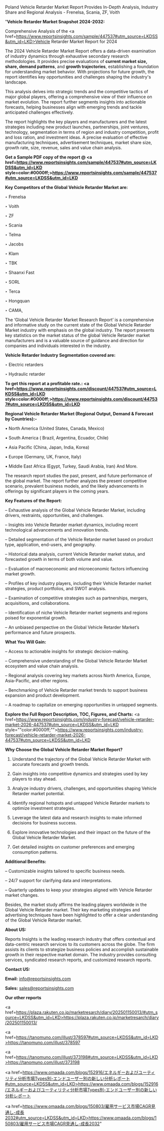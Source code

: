 Poland Vehicle Retarder Market Report Provides In-Depth Analysis, Industry Share and Regional Analysis - Frenelsa, Scania, ZF, Voith

"<strong>Vehicle Retarder Market Snapshot 2024-2032:</strong>

Comprehensive Analysis of the <a href=https://www.reportsinsights.com/sample/447537#utm_source=LKDSS&utm_id=LKD>Vehicle Retarder Market</a> Report for 2024

The 2024 Vehicle Retarder Market Report offers a data-driven examination of industry dynamics through exhaustive secondary research methodologies. It provides precise evaluations of <strong>current market size, share, demand patterns</strong>, and <strong>growth trajectories</strong>, establishing a foundation for understanding market behavior. With projections for future growth, the report identifies key opportunities and challenges shaping the industry's landscape.

This analysis delves into strategic trends and the competitive tactics of major global players, offering a comprehensive view of their influence on market evolution. The report further segments insights into actionable forecasts, helping businesses align with emerging trends and tackle anticipated challenges effectively.

The report highlights the key players and manufacturers and the latest strategies including new product launches, partnerships, joint ventures, technology, segmentation in terms of region and industry competition, profit and loss ration, and investment ideas. A precise evaluation of effective manufacturing techniques, advertisement techniques, market share size, growth rate, size, revenue, sales and value chain analysis.

<strong>Get a Sample PDF copy of the report @ <a href=https://www.reportsinsights.com/sample/447537#utm_source=LKDSS&utm_id=LKD style=color:#0000ff;>https://www.reportsinsights.com/sample/447537#utm_source=LKDSS&utm_id=LKD</a></strong>

<strong>Key Competitors of the Global Vehicle Retarder Market are:</strong>

‣ Frenelsa

‣ Voith

‣ ZF

‣ Scania

‣ Telma

‣ Jacobs

‣ Klam

‣ TBK

‣ Shaanxi Fast

‣ SORL

‣ Terca

‣ Hongquan

‣ CAMA,

The ‘Global Vehicle Retarder Market Research Report’ is a comprehensive and informative study on the current state of the Global Vehicle Retarder Market industry with emphasis on the global industry. The report presents key statistics on the market status of the global Vehicle Retarder market manufacturers and is a valuable source of guidance and direction for companies and individuals interested in the industry.

<strong>Vehicle Retarder Industry Segmentation covered are:</strong>

‣ Electric retarders

‣ Hydraulic retarder

<strong>To get this report at a profitable rate.: <a href=https://www.reportsinsights.com/discount/447537#utm_source=LKDSS&utm_id=LKD style=color:#0000ff;>https://www.reportsinsights.com/discount/447537#utm_source=LKDSS&utm_id=LKD</a></strong>

<strong>Regional Vehicle Retarder Market (Regional Output, Demand &amp; Forecast by Countries):-</strong>

• North America (United States, Canada, Mexico)

• South America ( Brazil, Argentina, Ecuador, Chile)

• Asia Pacific (China, Japan, India, Korea)

• Europe (Germany, UK, France, Italy)

• Middle East Africa (Egypt, Turkey, Saudi Arabia, Iran) And More.

The research report studies the past, present, and future performance of the global market. The report further analyzes the present competitive scenario, prevalent business models, and the likely advancements in offerings by significant players in the coming years.

<strong>Key Features of the Report:</strong>

– Exhaustive analysis of the Global Vehicle Retarder Market, including drivers, restraints, opportunities, and challenges.

– Insights into Vehicle Retarder market dynamics, including recent technological advancements and innovation trends.

– Detailed segmentation of the Vehicle Retarder market based on product type, application, end-users, and geography.

– Historical data analysis, current Vehicle Retarder market status, and forecasted growth in terms of both volume and value.

– Evaluation of macroeconomic and microeconomic factors influencing market growth.

– Profiles of key industry players, including their Vehicle Retarder market strategies, product portfolios, and SWOT analysis.

– Examination of competitive strategies such as partnerships, mergers, acquisitions, and collaborations.

– Identification of niche Vehicle Retarder market segments and regions poised for exponential growth.

– An unbiased perspective on the Global Vehicle Retarder Market’s performance and future prospects.

<strong>What You Will Gain:</strong>

– Access to actionable insights for strategic decision-making.

– Comprehensive understanding of the Global Vehicle Retarder Market ecosystem and value chain analysis.

– Regional analysis covering key markets across North America, Europe, Asia-Pacific, and other regions.

– Benchmarking of Vehicle Retarder market trends to support business expansion and product development.

– A roadmap to capitalize on emerging opportunities in untapped segments.

<strong>Explore the Full Report Description, TOC, Figures, and Charts:</strong>
<a href=https://www.reportsinsights.com/industry-forecast/vehicle-retarder-market-2026-447537#utm_source=LKDSS&utm_id=LKD style=""color:#0000ff;"">https://www.reportsinsights.com/industry-forecast/vehicle-retarder-market-2026-447537#utm_source=LKDSS&utm_id=LKD</a>

<strong>Why Choose the Global Vehicle Retarder Market Report?</strong>

1. Understand the trajectory of the Global Vehicle Retarder Market with accurate forecasts and growth trends.

2. Gain insights into competitive dynamics and strategies used by key players to stay ahead.

3. Analyze industry drivers, challenges, and opportunities shaping Vehicle Retarder market potential.

4. Identify regional hotspots and untapped Vehicle Retarder markets to optimize investment strategies.

5. Leverage the latest data and research insights to make informed decisions for business success.

6. Explore innovative technologies and their impact on the future of the Global Vehicle Retarder Market.

7. Get detailed insights on customer preferences and emerging consumption patterns.

<strong>Additional Benefits:</strong>

– Customizable insights tailored to specific business needs.

– 24/7 support for clarifying data and interpretations.

– Quarterly updates to keep your strategies aligned with Vehicle Retarder market changes.

Besides, the market study affirms the leading players worldwide in the Global Vehicle Retarder market. Their key marketing strategies and advertising techniques have been highlighted to offer a clear understanding of the Global Vehicle Retarder market.

<strong><strong>About US</strong>:</strong>

Reports Insights is the leading research industry that offers contextual and data-centric research services to its customers across the globe. The firm assists its clients to strategize business policies and accomplish sustainable growth in their respective market domain. The industry provides consulting services, syndicated research reports, and customized research reports.

<strong>Contact US:</strong>

<p class=><b>Email:</b> <a href=mailto:info@reportsinsights.com>info@reportsinsights.com</a></p>
<p class=><b>Sales:</b> <a href=mailto:sales@reportsinsights.com>sales@reportsinsights.com</a></p>

<strong>Our other reports</strong>

<a href=https://plaza.rakuten.co.jp/marketresarch/diary/202501150013/#utm_source=LKDSS&utm_id=LKD>https://plaza.rakuten.co.jp/marketresarch/diary/202501150013/</a>

<a href=https://tanomuno.com/illust/378597#utm_source=LKDSS&utm_id=LKD>https://tanomuno.com/illust/378597</a>

<a href=https://tanomuno.com/illust/373198#utm_source=LKDSS&utm_id=LKD>https://tanomuno.com/illust/373198</a>

<a href=https://www.omaada.com/blogs/152916/エネルギーおよびユーティリティ分析市場Types別-エンドユーザー別の新しい分析レポート#utm_source=LKDSS&utm_id=LKD>https://www.omaada.com/blogs/152916/エネルギーおよびユーティリティ分析市場Types別-エンドユーザー別の新しい分析レポート</a>

<a href=https://www.omaada.com/blogs/150803/雇用サービス市場CAGR見通し-成長2032#utm_source=LKDSS&utm_id=LKD>https://www.omaada.com/blogs/150803/雇用サービス市場CAGR見通し-成長2032</a>"
